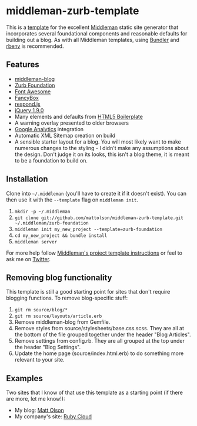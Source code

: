 # middleman-zurb-template

This is a [template](http://middlemanapp.com/getting-started/#toc_6) for the excellent [Middleman](http://middlemanapp.com/) static site generator that incorporates 
several foundational components and reasonable defaults for building out a blog. As with all Middleman templates, using [Bundler](http://gembundler.com/) 
and [rbenv](https://github.com/sstephenson/rbenv/) is recommended.

## Features

* [middleman-blog](https://github.com/middleman/middleman-blog)
* [Zurb Foundation](http://foundation.zurb.com/)
* [Font Awesome](http://fortawesome.github.com/Font-Awesome)
* [FancyBox](http://fancybox.net/)
* [respond.js](https://github.com/scottjehl/Respond)
* [jQuery 1.9.0](http://jquery.com/)
* Many elements and defaults from [HTML5 Boilerplate](http://html5boilerplate.com/)
* A warning overlay presented to older browsers
* [Google Analytics](http://www.google.com/analytics/) integration
* Automatic XML Sitemap creation on build
* A sensible starter layout for a blog. You will most likely want to make numerous changes to the styling - I didn't make any assumptions about the design. Don't judge it on its looks, this isn't a blog theme, it is meant to be a foundation to build on.

## Installation

Clone into `~/.middleman` (you'll have to create it if it doesn't exist). You can then use it with the `--template` flag on `middleman init`.

1. `mkdir -p ~/.middleman`
2. `git clone git://github.com/mattolson/middleman-zurb-template.git ~/.middleman/zurb-foundation`
3. `middleman init my_new_project --template=zurb-foundation`
4. `cd my_new_project && bundle install`
5. `middleman server`

For more help follow [Middleman's project template instructions](http://middlemanapp.com/getting-started/) or feel to ask me on [Twitter](http://twitter.com/ahbiscuits).

## Removing blog functionality

This template is still a good starting point for sites that don't require blogging functions. To remove blog-specific stuff:

1. `git rm source/blog/*`
2. `git rm source/layouts/article.erb`
3. Remove middleman-blog from Gemfile.
4. Remove styles from source/stylesheets/base.css.scss. They are all at the bottom of the file grouped together under the header "Blog Articles".
5. Remove settings from config.rb. They are all grouped at the top under the header "Blog Settings".
6. Update the home page (source/index.html.erb) to do something more relevant to your site.

## Examples

Two sites that I know of that use this template as a starting point (if there are more, let me know!):
* My blog: [Matt Olson](http://mattolson.com)
* My company's site: [Ruby Cloud](http://rubycloud.com)

